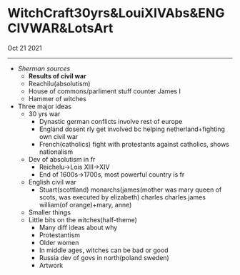 # WitchCraft30yrs&LouiXIVAbs&ENGCIVWAR&LotsArt
Oct 21 2021
***
 - *Sherman sources*
   - **Results of civil war**
   - Reachilu(absolutism)
   - House of commons/parliment stuff counter James I 
   - Hammer of witches 
 - Three major ideas 
     - 30 yrs war 
       - Dynastic german conflicts involve rest of europe 
       - England dosent rly get involved bc helping netherland+fighting own civil war 
       - French(catholics) fight with protestants against catholics, shows nationalism
     - Dev of absolutism in fr 
       - Reichelu->Lois XIII->XIV
       - End of 1600s->1700s, most powerful country is fr 
     - English civil war
       - Stuart(scottland) monarchs(james(mother was mary queen of scots, was executed by elizabeth) charles charles james william(of orange)+mary, anne)
   - Smaller things 
   - Little bits on the witches(half-theme)
       - Many diff ideas about why
       - Protestantism 
       - Older women 
       - In middle ages, witches can be bad or good 
     - Russia dev of govs in north(poland sweden)
     - Artwork